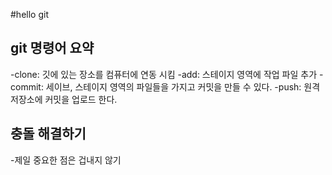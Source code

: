 #hello git
## git 명령어 요약
-clone: 깃에 있는 장소를 컴퓨터에 연동 시킴
-add: 스테이지 영역에 작업 파일 추가
-commit: 세이브, 스테이지 영역의 파일들을 가지고 커밋을 만들 수 있다.
-push: 원격 저장소에 커밋을 업로드 한다.
## 충돌 해결하기
-제일 중요한 점은 겁내지 않기

